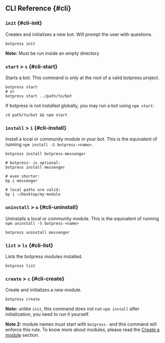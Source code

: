 ## CLI Reference {#cli}

### `init` {#cli-init}

Creates and initializes a new bot. Will prompt the user with questions.

```
botpress init
```

**Note:** Must be run inside an empty directory

### `start` &gt; `s` {#cli-start}

Starts a bot. This command is only at the root of a valid botpress project.

```
botpress start
# or
botpress start ../path/to/bot
```

If botpress is not installed globally, you may run a bot using `npm start`:

```
cd path/to/bot && npm start
```

### `install` &gt; `i` {#cli-install}

Install a local or community module in your bot. This is the equivalent of running `npm install -S botpress-<name>`.

```
botpress install botpress-messenger

# botpress- is optional:
botpress install messenger

# even shorter:
bp i messenger

# local paths are valid:
bp i ~/Desktop/my-module
```

### `uninstall` &gt; `u` {#cli-uninstall}

Uninstalls a local or community module. This is the equivalent of running `npm uninstall -S botpress-<name>`

```
botpress uninstall messenger
```

### `list` &gt; `ls` {#cli-list}

Lists the botpress modules installed.

```
botpress list
```

### `create` &gt; `c` {#cli-create}

Create and initializes a new module.

```
botpress create
```

**Note:** unlike `init`, this command does not run `npm install` after initialization, you need to run it yourself.

**Note 2:** module names must start with `botpress-` and this command will enforce this rule. To know more about modules, please read the [Create a module](TODO) section.
